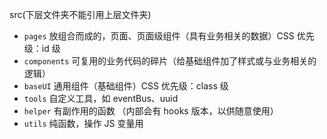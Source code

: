 src(下层文件夹不能引用上层文件夹)

- `pages` 放组合而成的，页面、页面级组件（具有业务相关的数据）CSS 优先级：id 级
- `components` 可复用的业务代码的碎片（给基础组件加了样式或与业务相关的逻辑）
- `baseUI` 通用组件（基础组件）CSS 优先级：class 级
- `tools` 自定义工具，如 eventBus、uuid
- `helper` 有副作用的函数 （内部会有 hooks 版本，以供随意使用）
- `utils` 纯函数，操作 JS 变量用
